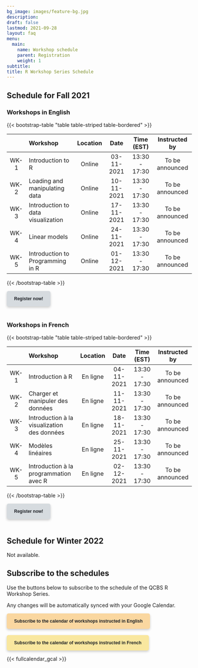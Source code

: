 ```yaml
---
bg_image: images/feature-bg.jpg
description: 
draft: false
lastmod: 2021-09-28
layout: faq
menu:
  main:
    name: Workshop schedule
    parent: Registration
    weight: 1
subtitle: 
title: R Workshop Series Schedule
---
```


## Schedule for Fall 2021

### Workshops in English

{{< bootstrap-table "table table-striped table-bordered" >}}

|      | Workshop | Location | Date | Time (EST) | Instructed by | 
|:---: |:-------------------|:--------:|:--------:|:----:|:----:|
| WK-1 | Introduction to R            |Online|03-11-2021|13:30 - 17:30|To be announced|
| WK-2 | Loading and manipulating data |Online|10-11-2021|13:30 - 17:30|To be announced|
| WK-3 | Introduction to data visualization |Online|17-11-2021|13:30 - 17:30|To be announced|
| WK-4 | Linear models                | Online|24-11-2021|13:30 - 17:30|To be announced|
| WK-5 | Introduction to Programming in R             |Online|01-12-2021|13:30 - 17:30|To be announced|

{{< /bootstrap-table >}}


<div class="default">
     <a href="/registration" class="cta btn-yellow" style="background-color: #D6DBDF; font-size: 12px; font-family: Helvetica, Arial, sans-serif; font-weight:bold; text-decoration: none; padding: 14px 20px; color: #1D2025; border-radius: 5px; display:inline-block; mso-padding-alt:0; box-shadow:0 3px 6px rgba(0,0,0,.2);"><!--[if mso]><i style="letter-spacing: 25px;mso-font-width:-100%;mso-text-raise:30pt"> </i><![endif]--><span style="mso-text-raise:15pt;">Register now!</span><!--[if mso]><i style="letter-spacing: 25px;mso-font-width:-100%"> </i><![endif]--></a>
</div>
<br>

### Workshops in French

{{< bootstrap-table "table table-striped table-bordered" >}}

| | Workshop | Location | Date | Time (EST) | Instructed by | 
|:---:|:-------------------|:--------:|:--------:|:----:|:----:|
| WK-1 | Introduction à R            |En ligne|04-11-2021|13:30 - 17:30|To be announced|
| WK-2 | Charger et manipuler des données|En ligne|11-11-2021|13:30 - 17:30|To be announced|
| WK-3 | Introduction à la visualization des données     |En ligne|18-11-2021|13:30 - 17:30|To be announced|
| WK-4 | Modèles linéaires                |En ligne|25-11-2021|13:30 - 17:30|To be announced|
| WK-5 | Introduction à la programmation avec R             |En ligne|02-12-2021|13:30 - 17:30|To be announced|

{{< /bootstrap-table >}}


<div class="default">
     <a href="/registration" class="cta btn-yellow" style="background-color: #D6DBDF; font-size: 12px; font-family: Helvetica, Arial, sans-serif; font-weight:bold; text-decoration: none; padding: 14px 20px; color: #1D2025; border-radius: 5px; display:inline-block; mso-padding-alt:0; box-shadow:0 3px 6px rgba(0,0,0,.2);"><!--[if mso]><i style="letter-spacing: 25px;mso-font-width:-100%;mso-text-raise:30pt"> </i><![endif]--><span style="mso-text-raise:15pt;">Register now!</span><!--[if mso]><i style="letter-spacing: 25px;mso-font-width:-100%"> </i><![endif]--></a>
</div>
<br>

## Schedule for Winter 2022

Not available.

## Subscribe to the schedules

Use the buttons below to subscribe to the schedule of the QCBS R Workshop Series. 

Any changes will be automatically synced with your Google Calendar.

<div class="default">
     <a href="https://calendar.google.com/calendar/u/4?cid=NXFkbDJzOHQyamV0MWt0b29oaWkzdHBhdG9AZ3JvdXAuY2FsZW5kYXIuZ29vZ2xlLmNvbQ" class="cta btn-yellow" style="background-color: #FAD7A0; font-size: 12px; font-family: Helvetica, Arial, sans-serif; font-weight:bold; text-decoration: none; padding: 14px 20px; color: #1D2025; border-radius: 5px; display:inline-block; mso-padding-alt:0; box-shadow:0 3px 6px rgba(0,0,0,.2);"><!--[if mso]><i style="letter-spacing: 25px;mso-font-width:-100%;mso-text-raise:30pt"> </i><![endif]--><span style="mso-text-raise:15pt;">Subscribe to the calendar of workshops instructed in English</span><!--[if mso]><i style="letter-spacing: 25px;mso-font-width:-100%"> </i><![endif]--></a>
</div>
<br>
<div class="default">
     <a href="https://calendar.google.com/calendar/u/4?cid=Y2djaHBpMGRnMzFoNjc5bXQ0dGtycDM2MzhAZ3JvdXAuY2FsZW5kYXIuZ29vZ2xlLmNvbQ" class="cta btn-yellow" style="background-color: #F9E79F; font-size: 12px; font-family: Helvetica, Arial, sans-serif; font-weight:bold; text-decoration: none; padding: 14px 20px; color: #1D2025; border-radius: 5px; display:inline-block; mso-padding-alt:0; box-shadow:0 3px 6px rgba(0,0,0,.2);"><!--[if mso]><i style="letter-spacing: 25px;mso-font-width:-100%;mso-text-raise:30pt"> </i><![endif]--><span style="mso-text-raise:15pt;">Subscribe to the calendar of workshops instructed in French</span><!--[if mso]><i style="letter-spacing: 25px;mso-font-width:-100%"> </i><![endif]--></a>
</div>

{{< fullcalendar_gcal >}}